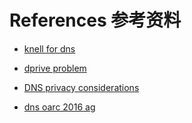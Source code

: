 # References 参考资料

* [knell for dns](https://gnunet.org/sites/default/files/mcb-en.pdf)

* [dprive problem](https://tools.ietf.org/html/draft-ietf-dprive-problem-statement-06)

* [DNS privacy considerations](https://datatracker.ietf.org/doc/draft-bortzmeyer-dnsop-dns-privacy/)

* [dns oarc 2016 ag](https://indico.dns-oarc.net/event/22/timetable/#all.detailed)

